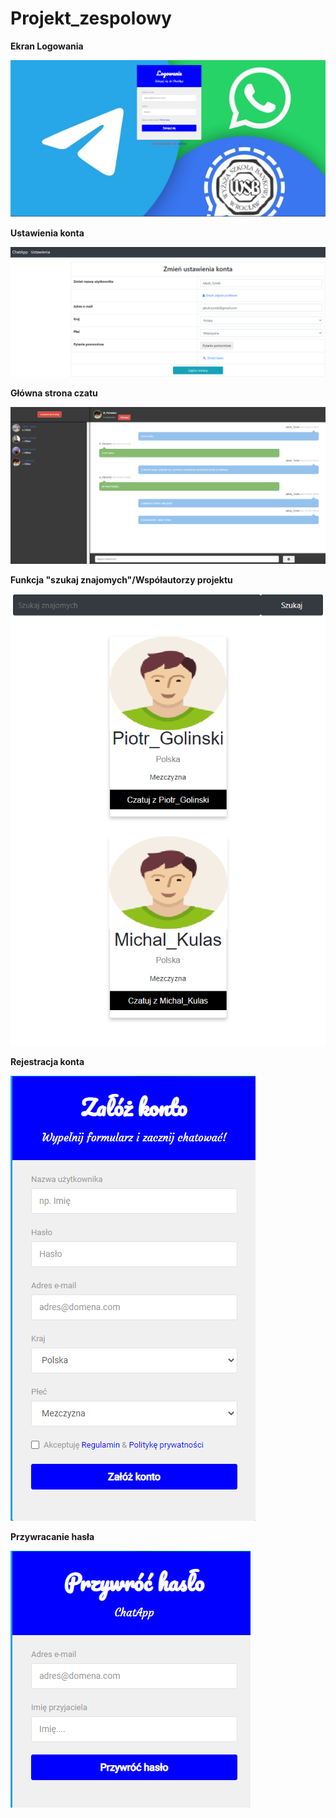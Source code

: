 # Projekt_zespolowy
<b> Ekran Logowania </b>

![alt text](https://github.com/JakubTynski/Projekt_zespolowy/blob/main/images/1.png?raw=true)

<b> Ustawienia konta </b>

![alt text](https://github.com/JakubTynski/Projekt_zespolowy/blob/main/images/2.png?raw=true)

<b> Główna strona czatu </b>

![alt text](https://github.com/JakubTynski/Projekt_zespolowy/blob/main/images/5.png?raw=true)

<b> Funkcja "szukaj znajomych"/Współautorzy projektu </b>

![alt text](https://github.com/JakubTynski/Projekt_zespolowy/blob/main/images/6.png?raw=true)

<b> Rejestracja konta </b>

![alt text](https://github.com/JakubTynski/Projekt_zespolowy/blob/main/images/3.png?raw=true)

<b> Przywracanie hasła </b>

![alt text](https://github.com/JakubTynski/Projekt_zespolowy/blob/main/images/4.png?raw=true)



